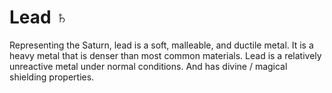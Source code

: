 # Lead ♄

Representing the Saturn, lead is a soft, malleable, and ductile metal. It is a
heavy metal that is denser than most common materials. Lead is a relatively
unreactive metal under normal conditions. And has divine / magical shielding
properties.
